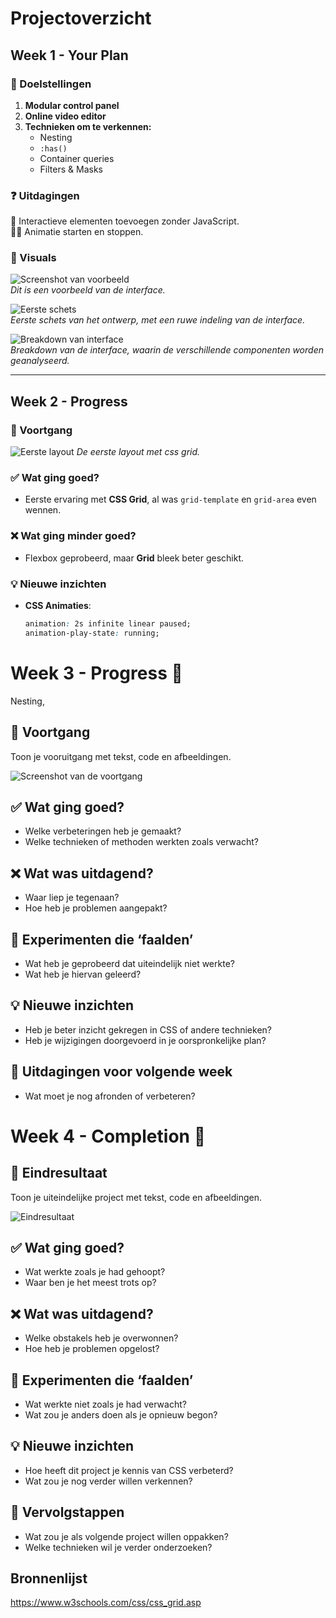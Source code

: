 # **Projectoverzicht**

## **Week 1 - Your Plan**
### 🎯 Doelstellingen
1. **Modular control panel**
2. **Online video editor**
3. **Technieken om te verkennen:**
    - Nesting
    - `:has()`
    - Container queries
    - Filters & Masks

### ❓ Uitdagingen
🚀 Interactieve elementen toevoegen zonder JavaScript.  
👨‍💻 Animatie starten en stoppen.

### 📸 Visuals
![Screenshot van voorbeeld](./img/Screenshot.png)  
*Dit is een voorbeeld van de interface.*

![Eerste schets](./img/schets.jpg)  
*Eerste schets van het ontwerp, met een ruwe indeling van de interface.*

![Breakdown van interface](./img/breakdown.png)  
*Breakdown van de interface, waarin de verschillende componenten worden geanalyseerd.*



---

## **Week 2 - Progress**
### 📌 Voortgang
![Eerste layout](./img/eerstelayout.png)
*De eerste layout met css grid.*

### ✅ Wat ging goed?
- Eerste ervaring met **CSS Grid**, al was `grid-template` en `grid-area` even wennen.

### ❌ Wat ging minder goed?
- Flexbox geprobeerd, maar **Grid** bleek beter geschikt.

### 💡 Nieuwe inzichten
- **CSS Animaties**:
  ```css
  animation: 2s infinite linear paused;
  animation-play-state: running;

# **Week 3 - Progress** 🚀

Nesting, 

## 📌 Voortgang
Toon je vooruitgang met tekst, code en afbeeldingen.

![Screenshot van de voortgang](./img/progress-week3.png)

## ✅ Wat ging goed?
- Welke verbeteringen heb je gemaakt?
- Welke technieken of methoden werkten zoals verwacht?

## ❌ Wat was uitdagend?
- Waar liep je tegenaan?
- Hoe heb je problemen aangepakt?

## 🔬 Experimenten die ‘faalden’
- Wat heb je geprobeerd dat uiteindelijk niet werkte?
- Wat heb je hiervan geleerd?

## 💡 Nieuwe inzichten
- Heb je beter inzicht gekregen in CSS of andere technieken?
- Heb je wijzigingen doorgevoerd in je oorspronkelijke plan?

## 🚀 Uitdagingen voor volgende week
- Wat moet je nog afronden of verbeteren?

# **Week 4 - Completion** 🎉

## 📌 Eindresultaat
Toon je uiteindelijke project met tekst, code en afbeeldingen.

![Eindresultaat](./img/final.png)

## ✅ Wat ging goed?
- Wat werkte zoals je had gehoopt?
- Waar ben je het meest trots op?

## ❌ Wat was uitdagend?
- Welke obstakels heb je overwonnen?
- Hoe heb je problemen opgelost?

## 🔬 Experimenten die ‘faalden’
- Wat werkte niet zoals je had verwacht?
- Wat zou je anders doen als je opnieuw begon?

## 💡 Nieuwe inzichten
- Hoe heeft dit project je kennis van CSS verbeterd?
- Wat zou je nog verder willen verkennen?

## 🚀 Vervolgstappen
- Wat zou je als volgende project willen oppakken?
- Welke technieken wil je verder onderzoeken?




## Bronnenlijst
https://www.w3schools.com/css/css_grid.asp


